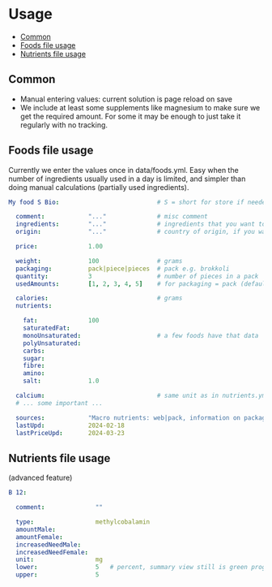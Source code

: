 # Usage

- [Common](#common)
- [Foods file usage](#foods-file-usage)
- [Nutrients file usage](#nutrients-file-usage)


Common
----------------------------------------------------------

- Manual entering values: current solution is page reload on save
- We include at least some supplements like magnesium to make sure we get the required amount. For some it may be enough to just take it regularly with no tracking.


Foods file usage
----------------------------------------------------------

Currently we enter the values once in data/foods.yml. Easy when the number of ingredients usually used in a day is limited, and simpler than doing manual calculations (partially used ingredients).

```yaml
My food S Bio:                           # S = short for store if needed (save some space)

  comment:            "..."              # misc comment
  ingredients:        "..."              # ingredients that you want to be aware of
  origin:             "..."              # country of origin, if you want to be aware of

  price:              1.00

  weight:             100                # grams
  packaging:          pack|piece|pieces  # pack e.g. brokkoli
  quantity:           3                  # number of pieces in a pack
  usedAmounts:        [1, 2, 3, 4, 5]    # for packaging = pack (default 1/4 - 1) and pieces (default 1 - 3)

  calories:                              # grams
  nutrients:

    fat:              100
    saturatedFat: 
    monoUnsaturated:                     # a few foods have that data
    polyUnsaturated:                   
    carbs:        
    sugar:        
    fibre:        
    amino:        
    salt:             1.0

  calcium:                               # same unit as in nutrients.yml
  # ... some important ...

  sources:            "Macro nutrients: web|pack, information on packaging may differ slightly, nutrients: ..., price: ..."
  lastUpd:            2024-02-18
  lastPriceUpd:       2024-03-23
```


Nutrients file usage
----------------------------------------------------------

(advanced feature)

```yaml
B 12:

  comment:              ""

  type:                 methylcobalamin
  amountMale:           
  amountFemale: 
  increasedNeedMale:
  increasedNeedFemale:
  unit:                 mg
  lower:                5   # percent, summary view still is green progress if within these bounds
  upper:                5
```
